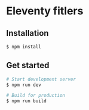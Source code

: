 # Eleventy fitlers

## Installation

```bash
$ npm install
```

## Get started

```bash
# Start development server
$ npm run dev

# Build for production
$ npm run build
```
